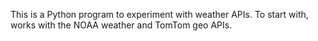 This is a Python program to experiment with weather APIs. To start with, works with the NOAA weather and TomTom geo APIs.